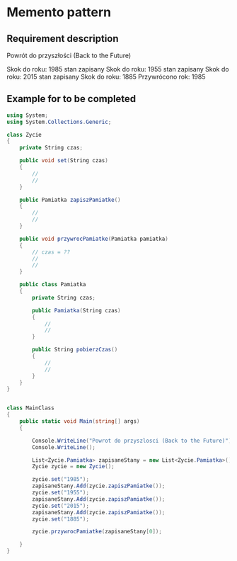 # Memento pattern

## Requirement description

Powrót do przyszłości (Back to the Future)

Skok do roku: 1985
stan zapisany
Skok do roku: 1955
stan zapisany
Skok do roku: 2015
stan zapisany
Skok do roku: 1885
Przywrócono rok: 1985

## Example for to be completed

```csharp
using System;
using System.Collections.Generic;

class Zycie
{
    private String czas;

    public void set(String czas)
    {
        //
        //
    }

    public Pamiatka zapiszPamiatke()
    {
        //
        //
    }

    public void przywrocPamiatke(Pamiatka pamiatka)
    {
        // czas = ??
        //
        //
    }

    public class Pamiatka
    {
        private String czas;

        public Pamiatka(String czas)
        {
            //
            //
        }

        public String pobierzCzas()
        {
            //
            //
        }
    }
}


class MainClass
{
    public static void Main(string[] args)
    {

        Console.WriteLine("Powrot do przyszlosci (Back to the Future)");
        Console.WriteLine();

        List<Zycie.Pamiatka> zapisaneStany = new List<Zycie.Pamiatka>();
        Zycie zycie = new Zycie();

        zycie.set("1985");
        zapisaneStany.Add(zycie.zapiszPamiatke());
        zycie.set("1955");
        zapisaneStany.Add(zycie.zapiszPamiatke());
        zycie.set("2015");
        zapisaneStany.Add(zycie.zapiszPamiatke());
        zycie.set("1885");

        zycie.przywrocPamiatke(zapisaneStany[0]);

    }
}
```
